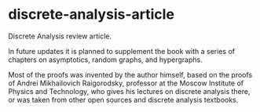 # discrete-analysis-article

Discrete Analysis review article.

In future updates it is planned to supplement the book with a series of chapters on asymptotics, random graphs, and hypergraphs. 

Most of the proofs was invented by the author himself, based on the proofs of Andrei Mikhailovich Raigorodsky, professor at the Moscow Institute of Physics and Technology, who gives his lectures on discrete analysis there, or was taken from other open sources and discrete analysis textbooks.
